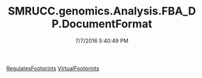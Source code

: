 ﻿---
title: SMRUCC.genomics.Analysis.FBA_DP.DocumentFormat
date: 7/7/2016 5:40:49 PM
---

[RegulatesFootprints](T-SMRUCC.genomics.Analysis.FBA_DP.DocumentFormat.RegulatesFootprints.html)
[VirtualFootprints](T-SMRUCC.genomics.Analysis.FBA_DP.DocumentFormat.VirtualFootprints.html)
